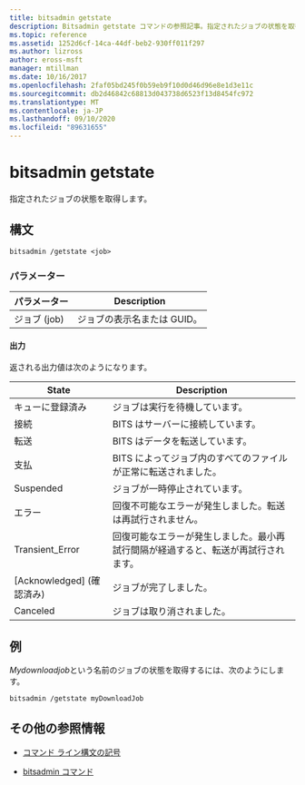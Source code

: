 ```yaml
---
title: bitsadmin getstate
description: Bitsadmin getstate コマンドの参照記事。指定されたジョブの状態を取得します。
ms.topic: reference
ms.assetid: 1252d6cf-14ca-44df-beb2-930ff011f297
ms.author: lizross
author: eross-msft
manager: mtillman
ms.date: 10/16/2017
ms.openlocfilehash: 2faf05bd245f0b59eb9f10d0d46d96e8e1d3e11c
ms.sourcegitcommit: db2d46842c68813d043738d6523f13d8454fc972
ms.translationtype: MT
ms.contentlocale: ja-JP
ms.lasthandoff: 09/10/2020
ms.locfileid: "89631655"
---
```

# <a name="bitsadmin-getstate"></a>bitsadmin getstate

指定されたジョブの状態を取得します。

## <a name="syntax"></a>構文

```
bitsadmin /getstate <job>
```

### <a name="parameters"></a>パラメーター

| パラメーター | Description |
| -------------- | -------------- |
| ジョブ (job) | ジョブの表示名または GUID。 |

#### <a name="output"></a>出力

返される出力値は次のようになります。

| State | Description |
| --------------- | ----------- |
| キューに登録済み | ジョブは実行を待機しています。 |
| 接続 | BITS はサーバーに接続しています。 |
| 転送 | BITS はデータを転送しています。 |
| 支払 | BITS によってジョブ内のすべてのファイルが正常に転送されました。 |
| Suspended | ジョブが一時停止されています。 |
| エラー | 回復不可能なエラーが発生しました。転送は再試行されません。 |
| Transient_Error | 回復可能なエラーが発生しました。最小再試行間隔が経過すると、転送が再試行されます。 |
| [Acknowledged] (確認済み) | ジョブが完了しました。 |
| Canceled | ジョブは取り消されました。 |

## <a name="examples"></a>例

*Mydownloadjob*という名前のジョブの状態を取得するには、次のようにします。

```
bitsadmin /getstate myDownloadJob
```

## <a name="additional-references"></a>その他の参照情報

- [コマンド ライン構文の記号](command-line-syntax-key.md)

- [bitsadmin コマンド](bitsadmin.md)
